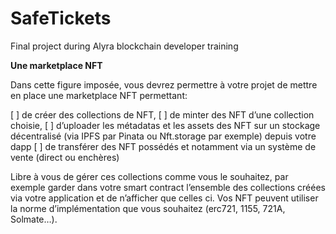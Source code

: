 # SafeTickets
Final project during Alyra blockchain developer training 


__Une marketplace NFT__

Dans cette figure imposée, vous devrez permettre à votre projet de mettre en place une marketplace NFT permettant:

[ ] de créer des collections de NFT,
[ ] de minter des NFT d’une collection choisie,
[ ] d’uploader les métadatas et les assets des NFT sur un stockage décentralisé (via IPFS par Pinata ou Nft.storage par exemple) depuis votre dapp
[ ] de transférer des NFT possédés et notamment via un système de vente (direct ou enchères)

Libre à vous de gérer ces collections comme vous le souhaitez, par exemple garder dans votre smart contract l’ensemble des collections créées via votre application et de n’afficher que celles ci. Vos NFT peuvent utiliser la norme d’implémentation que vous souhaitez (erc721, 1155, 721A, Solmate…).
